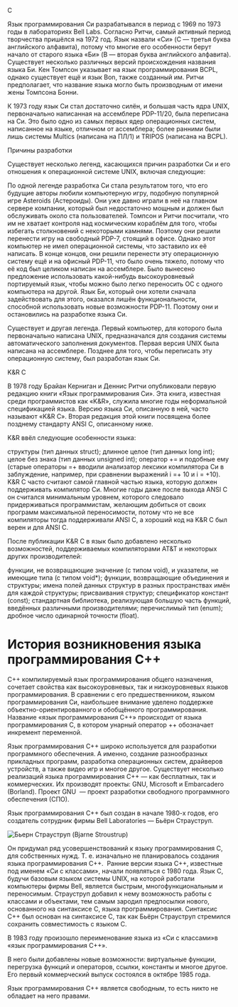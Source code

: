 С

Язык программирования Си разрабатывался в период с 1969 по 1973 годы в лабораториях Bell Labs. Согласно Ритчи, самый активный период творчества пришёлся на 1972 год. Язык назвали «Си» (C — третья буква английского алфавита), потому что многие его особенности берут начало от старого языка «Би» (B — вторая буква английского алфавита). Существует несколько различных версий происхождения названия языка Би. Кен Томпсон указывает на язык программирования BCPL, однако существует ещё и язык Bon, также созданный им. Ритчи предполагает, что название языка могло быть производным от имени жены Томпсона Бонни.

К 1973 году язык Си стал достаточно силён, и большая часть ядра UNIX, первоначально написанная на ассемблере PDP-11/20, была переписана на Си. Это было одно из самых первых ядер операционных систем, написанное на языке, отличном от ассемблера; более ранними были лишь системы Multics (написана на ПЛ/1) и TRIPOS (написана на BCPL).


Причины разработки


Существует несколько легенд, касающихся причин разработки Си и его отношения к операционной системе UNIX, включая следующие:

По одной легенде разработка Си стала результатом того, что его будущие авторы любили компьютерную игру, подобную популярной игре Asteroids (Астероиды). Они уже давно играли в неё на главном сервере компании, который был недостаточно мощным и должен был обслуживать около ста пользователей. Томпсон и Ритчи посчитали, что им не хватает контроля над космическим кораблём для того, чтобы избегать столкновений с некоторыми камнями. Поэтому они решили перенести игру на свободный PDP-7, стоящий в офисе. Однако этот компьютер не имел операционной системы, что заставило их её написать. В конце концов, они решили перенести эту операционную систему ещё и на офисный PDP-11, что было очень тяжело, потому что её код был целиком написан на ассемблере. Было вынесено предложение использовать какой-нибудь высокоуровневый портируемый язык, чтобы можно было легко переносить ОС с одного компьютера на другой. Язык Би, который они хотели сначала задействовать для этого, оказался лишён функциональности, способной использовать новые возможности PDP-11. Поэтому они и остановились на разработке языка Си.

Существует и другая легенда. Первый компьютер, для которого была первоначально написана UNIX, предназначался для создания системы автоматического заполнения документов. Первая версия UNIX была написана на ассемблере. Позднее для того, чтобы переписать эту операционную систему, был разработан язык Си.


K&R C

В 1978 году Брайан Керниган и Деннис Ритчи опубликовали первую редакцию книги «Язык программирования Си». Эта книга, известная среди программистов как «K&R», служила многие годы неформальной спецификацией языка. Версию языка Си, описанную в ней, часто называют «K&R C». Вторая редакция этой книги посвящена более позднему стандарту ANSI C, описанному ниже.

K&R ввёл следующие особенности языка:

структуры (тип данных struct);
длинное целое (тип данных long int);
целое без знака (тип данных unsigned int);
оператор += и подобные ему (старые операторы =+ вводили анализатор лексики компилятора Си в заблуждение, например, при сравнении выражений i =+ 10 и i = +10).
K&R C часто считают самой главной частью языка, которую должен поддерживать компилятор Си. Многие годы даже после выхода ANSI C он считался минимальным уровнем, которого следовало придерживаться программистам, желающим добиться от своих программ максимальной переносимости, потому что не все компиляторы тогда поддерживали ANSI C, а хороший код на K&R C был верен и для ANSI C.

После публикации K&R C в язык было добавлено несколько возможностей, поддерживаемых компиляторами AT&T и некоторых других производителей:

функции, не возвращающие значение (с типом void), и указатели, не имеющие типа (с типом void*);
функции, возвращающие объединения и структуры;
имена полей данных структур в разных пространствах имён для каждой структуры;
присваивания структур;
спецификатор констант (const);
стандартная библиотека, реализующая большую часть функций, введённых различными производителями;
перечислимый тип (enum);
дробное число одинарной точности (float).


# История возникновения языка программирования С++

C++ компилируемый язык программирования общего назначения, сочетает свойства как высокоуровневых, так и низкоуровневых языков программирования. В сравнении с его предшественником, языком программирования Cи, наибольшее внимание уделено поддержке объектно-ориентированного и обобщённого программирования. Название «язык программирования C++» происходит от языка программирования C, в котором унарный оператор ++ обозначает инкремент переменной.

Язык программирования C++ широко используется для разработки программного обеспечения. А именно, создание разнообразных прикладных программ, разработка операционных систем, драйверов устройств, а также видео игр и многое другое. Существует несколько реализаций языка программирования C++ — как бесплатных, так и коммерческих. Их производят проекты: GNU, Microsoft и Embarcadero (Borland). Проект GNU  — проект разработки свободного программного обеспечения (СПО).

Язык программирования С++ был создан в начале 1980-х годов, его создатель сотрудник фирмы Bell Laboratories — Бьёрн Страуструп.

![](http://cppstudio.com/wp-content/images/article/Bjarne_Stroustrup.jpg "Бьерн Страуструп (Bjarne Stroustrup)")

Он придумал ряд усовершенствований к языку программирования C, для собственных нужд. Т. е. изначально не планировалось создания языка программирования С++.  Ранние версии языка С++, известные под именем «Cи с классами», начали появляться с 1980 года. Язык C, будучи базовым языком системы UNIX, на которой работали компьютеры фирмы Bell, является быстрым, многофункциональным и переносимым. Страуструп добавил к нему возможность работы с классами и объектами, тем самым зародил предпосылки нового, основанного на синтаксисе С, языка программирования. Синтаксис C++ был основан на синтаксисе C, так как Бьёрн Страуструп стремился сохранить совместимость с языком C.

В 1983 году произошло переименование языка из «Cи с классами»в «язык программирования C++».

В него были добавлены новые возможности: виртуальные функции, перегрузка функций и операторов, ссылки, константы и многое другое. Его первый коммерческий выпуск состоялся в октябре 1985 года.

Язык программирования C++ является свободным, то есть никто не обладает на него правами.